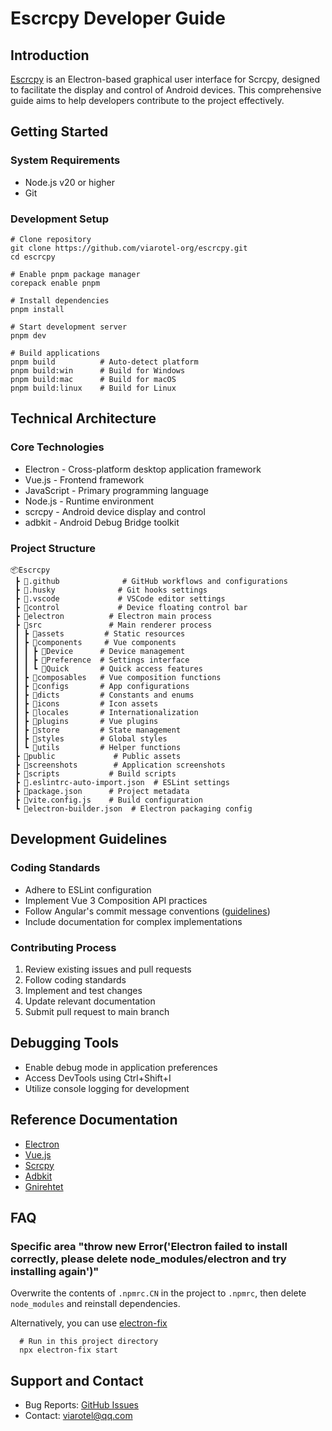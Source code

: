 # Escrcpy Developer Guide

## Introduction

[Escrcpy](https://github.com/viarotel-org/escrcpy) is an Electron-based graphical user interface for Scrcpy, designed to facilitate the display and control of Android devices. This comprehensive guide aims to help developers contribute to the project effectively.

## Getting Started

### System Requirements
- Node.js v20 or higher
- Git

### Development Setup
```shell
# Clone repository
git clone https://github.com/viarotel-org/escrcpy.git
cd escrcpy

# Enable pnpm package manager
corepack enable pnpm

# Install dependencies
pnpm install

# Start development server
pnpm dev

# Build applications
pnpm build          # Auto-detect platform
pnpm build:win      # Build for Windows
pnpm build:mac      # Build for macOS 
pnpm build:linux    # Build for Linux
```

## Technical Architecture

### Core Technologies
- Electron - Cross-platform desktop application framework
- Vue.js - Frontend framework
- JavaScript - Primary programming language
- Node.js - Runtime environment
- scrcpy - Android device display and control
- adbkit - Android Debug Bridge toolkit

### Project Structure
```
📦Escrcpy
 ┣ 📂.github              # GitHub workflows and configurations
 ┣ 📂.husky              # Git hooks settings
 ┣ 📂.vscode             # VSCode editor settings
 ┣ 📂control             # Device floating control bar
 ┣ 📂electron          # Electron main process
 ┣ 📂src               # Main renderer process
 ┃ ┣ 📂assets         # Static resources
 ┃ ┣ 📂components     # Vue components
 ┃ ┃ ┣ 📂Device      # Device management
 ┃ ┃ ┣ 📂Preference  # Settings interface
 ┃ ┃ ┗ 📂Quick       # Quick access features
 ┃ ┣ 📂composables   # Vue composition functions
 ┃ ┣ 📂configs       # App configurations
 ┃ ┣ 📂dicts         # Constants and enums
 ┃ ┣ 📂icons         # Icon assets
 ┃ ┣ 📂locales       # Internationalization
 ┃ ┣ 📂plugins       # Vue plugins
 ┃ ┣ 📂store         # State management
 ┃ ┣ 📂styles        # Global styles
 ┃ ┗ 📂utils         # Helper functions
 ┣ 📂public             # Public assets
 ┣ 📂screenshots        # Application screenshots
 ┣ 📂scripts           # Build scripts
 ┣ 📜.eslintrc-auto-import.json  # ESLint settings
 ┣ 📜package.json      # Project metadata
 ┣ 📜vite.config.js    # Build configuration
 ┗ 📜electron-builder.json  # Electron packaging config
```

## Development Guidelines

### Coding Standards
- Adhere to ESLint configuration
- Implement Vue 3 Composition API practices
- Follow Angular's commit message conventions ([guidelines](https://github.com/angular/angular/blob/22b96b9/CONTRIBUTING.md#-commit-message-guidelines))
- Include documentation for complex implementations

### Contributing Process
1. Review existing issues and pull requests
2. Follow coding standards
3. Implement and test changes
4. Update relevant documentation
5. Submit pull request to main branch

## Debugging Tools

- Enable debug mode in application preferences
- Access DevTools using Ctrl+Shift+I
- Utilize console logging for development

## Reference Documentation

- [Electron](https://www.electronjs.org/docs)
- [Vue.js](https://vuejs.org/)
- [Scrcpy](https://github.com/Genymobile/scrcpy)
- [Adbkit](https://github.com/DeviceFarmer/adbkit)
- [Gnirehtet](https://github.com/Genymobile/gnirehtet/)

## FAQ

### Specific area "throw new Error('Electron failed to install correctly, please delete node_modules/electron and try installing again')"

Overwrite the contents of `.npmrc.CN` in the project to `.npmrc`, then delete `node_modules` and reinstall dependencies.

Alternatively, you can use [electron-fix](https://github.com/pangxieju/electron-fix)

```shell
  # Run in this project directory
  npx electron-fix start
```

## Support and Contact

- Bug Reports: [GitHub Issues](https://github.com/viarotel-org/escrcpy/issues)
- Contact: viarotel@qq.com